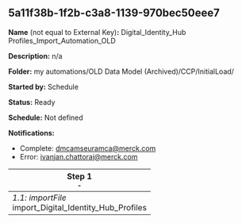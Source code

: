 ## 5a11f38b-1f2b-c3a8-1139-970bec50eee7

**Name** (not equal to External Key)**:** Digital_Identity_Hub Profiles_Import_Automation_OLD

**Description:** n/a

**Folder:** my automations/OLD Data Model (Archived)/CCP/InitialLoad/

**Started by:** Schedule

**Status:** Ready

**Schedule:** Not defined

**Notifications:**

* Complete: dmcamseuramca@merck.com
* Error: ivanjan.chattoraj@merck.com

| Step 1<br>_<small>-</small>_ |
| --- |
| _1.1: importFile_<br>import_Digital_Identity_Hub_Profiles |
